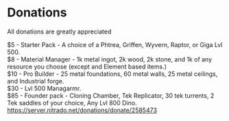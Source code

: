 # Donations
All donations are greatly appreciated
                                        
$5 - Starter Pack - A choice of a Phtrea, Griffen, Wyvern, Raptor, or Giga Lvl 500.                                                                                                                                                                                                  
$8 - Material Manager - 1k metal ingot, 2k wood, 2k stone, and 1k of any resource you choose (except and Element based items.)                                                                                                                                                        
$10 - Pro Builder - 25 metal foundations, 60 metal walls, 25 metal ceilings, and Industrial forge.                                                                                                                                                                                                  
$30 - Lvl 500 Managarmr.                                                                                                                                
$85 - Founder pack - Cloning Chamber, Tek Replicator, 30 tek turrents, 2 Tek saddles of your choice, Any Lvl 800 Dino.                                                                                                                                          
https://server.nitrado.net/donations/donate/2585473

